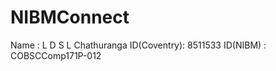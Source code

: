# NIBMConnect
Name        : L D S L Chathuranga
ID(Coventry): 8511533
ID(NIBM)    : COBSCComp171P-012
